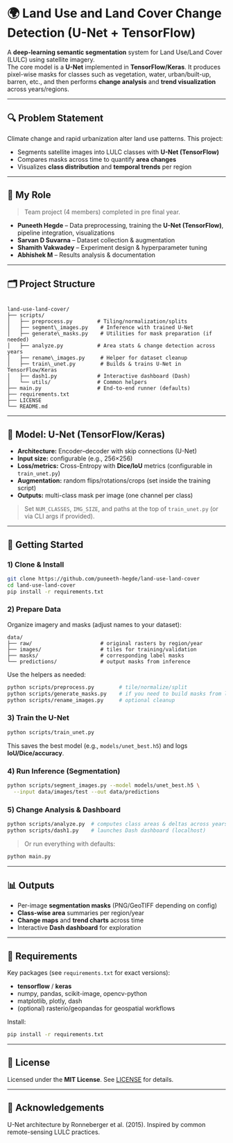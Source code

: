 # 🌍 Land Use and Land Cover Change Detection (U-Net + TensorFlow)

A **deep-learning semantic segmentation** system for Land Use/Land Cover (LULC) using satellite imagery.  
The core model is a **U-Net** implemented in **TensorFlow/Keras**. It produces pixel-wise masks for classes
such as vegetation, water, urban/built-up, barren, etc., and then performs **change analysis** and **trend
visualization** across years/regions.

---

## 🔍 Problem Statement

Climate change and rapid urbanization alter land use patterns. This project:

- Segments satellite images into LULC classes with **U-Net (TensorFlow)**  
- Compares masks across time to quantify **area changes**  
- Visualizes **class distribution** and **temporal trends** per region

---

## 👤 My Role

> Team project (4 members) completed in pre final year.

- **Puneeth Hegde** – Data preprocessing, training the **U-Net (TensorFlow)**, pipeline integration, visualizations  
- **Sarvan D Suvarna** – Dataset collection & augmentation  
- **Shamith Vakwadey** – Experiment design & hyperparameter tuning  
- **Abhishek M** – Results analysis & documentation

---

## 🗂️ Project Structure

```

land-use-land-cover/
├── scripts/
│   ├── preprocess.py        # Tiling/normalization/splits
│   ├── segment\_images.py    # Inference with trained U-Net
│   ├── generate\_masks.py    # Utilities for mask preparation (if needed)
│   ├── analyze.py           # Area stats & change detection across years
│   ├── rename\_images.py     # Helper for dataset cleanup
│   ├── train\_unet.py        # Builds & trains U-Net in TensorFlow/Keras
│   ├── dash1.py             # Interactive dashboard (Dash)
│   └── utils/               # Common helpers
├── main.py                  # End-to-end runner (defaults)
├── requirements.txt
├── LICENSE
└── README.md

````

---

## 🧠 Model: U-Net (TensorFlow/Keras)

- **Architecture:** Encoder–decoder with skip connections (U-Net)  
- **Input size:** configurable (e.g., 256×256)  
- **Loss/metrics:** Cross-Entropy with **Dice/IoU** metrics (configurable in `train_unet.py`)  
- **Augmentation:** random flips/rotations/crops (set inside the training script)  
- **Outputs:** multi-class mask per image (one channel per class)

> Set `NUM_CLASSES`, `IMG_SIZE`, and paths at the top of `train_unet.py` (or via CLI args if provided).

---

## 🚀 Getting Started

### 1) Clone & Install
```bash
git clone https://github.com/puneeth-hegde/land-use-land-cover
cd land-use-land-cover
pip install -r requirements.txt
````

### 2) Prepare Data

Organize imagery and masks (adjust names to your dataset):

```
data/
├── raw/                      # original rasters by region/year
├── images/                   # tiles for training/validation
├── masks/                    # corresponding label masks
└── predictions/              # output masks from inference
```

Use the helpers as needed:

```bash
python scripts/preprocess.py        # tile/normalize/split
python scripts/generate_masks.py    # if you need to build masks from labels
python scripts/rename_images.py     # optional cleanup
```

### 3) Train the U-Net

```bash
python scripts/train_unet.py
```

This saves the best model (e.g., `models/unet_best.h5`) and logs **IoU/Dice/accuracy**.

### 4) Run Inference (Segmentation)

```bash
python scripts/segment_images.py --model models/unet_best.h5 \
  --input data/images/test --out data/predictions
```

### 5) Change Analysis & Dashboard

```bash
python scripts/analyze.py  # computes class areas & deltas across years/regions
python scripts/dash1.py    # launches Dash dashboard (localhost)
```

> Or run everything with defaults:

```bash
python main.py
```

---

## 📊 Outputs

* Per-image **segmentation masks** (PNG/GeoTIFF depending on config)
* **Class-wise area** summaries per region/year
* **Change maps** and **trend charts** across time
* Interactive **Dash dashboard** for exploration

---

## 🧩 Requirements

Key packages (see `requirements.txt` for exact versions):

* **tensorflow** / **keras**
* numpy, pandas, scikit-image, opencv-python
* matplotlib, plotly, dash
* (optional) rasterio/geopandas for geospatial workflows

Install:

```bash
pip install -r requirements.txt
```

---

## 📄 License

Licensed under the **MIT License**. See [LICENSE](LICENSE) for details.

---

## 🙏 Acknowledgements

U-Net architecture by Ronneberger et al. (2015). Inspired by common remote-sensing LULC practices.
